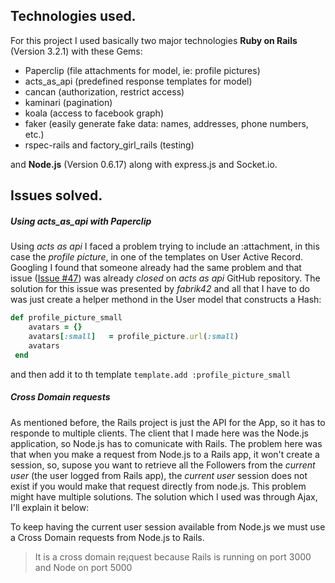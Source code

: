 
## Technologies used.

For this project I used basically two major technologies **Ruby on Rails** (Version 3.2.1) with these Gems:

* Paperclip (file attachments for model, ie: profile pictures)
* acts\_as\_api (predefined response templates for model)
* cancan (authorization, restrict access)
* kaminari (pagination)
* koala (access to facebook graph)
* faker (easily generate fake data: names, addresses, phone numbers, etc.)
* rspec-rails and  factory_girl_rails (testing)

and **Node.js** (Version 0.6.17) along with express.js and Socket.io.

## Issues solved.

##### Using acts_as_api with Paperclip

Using _acts as api_ I faced a problem trying to include an :attachment, in this case the _profile picture_, in one of the templates on User Active Record. Googling I found that someone already had the same problem and that issue ([Issue #47](https://github.com/fabrik42/acts_as_api/issues/47#issuecomment-5545693)) was already _closed_ on _acts as api_ GitHub repository. The solution for this issue was presented by _fabrik42_ and all that I have to do was just create a helper methond in the User model that constructs a Hash:
```ruby
def profile_picture_small
    avatars = {}
    avatars[:small]   = profile_picture.url(:small)
    avatars
 end
```
and then add it to th template `template.add :profile_picture_small`


##### Cross Domain requests

As mentioned before, the Rails project is just the API for the App, so it has to responde to multiple clients. The client that I made here was the Node.js application, so Node.js has to comunicate with Rails. The problem here was that when you make a request from Node.js to a Rails app, it won't create a session, so, supose you want to retrieve all the Followers from the _current user_ (the user logged from Rails app), the _current user_ session does not exist if you would make that request directly from node.js. This problem might have multiple solutions. The solution which I used was through Ajax, I'll explain it below:

To keep having the current user session available from Node.js we must use a Cross Domain requests from Node.js to Rails.
> It is a cross domain re¡quest because Rails is running on port 3000 and Node on port 5000
